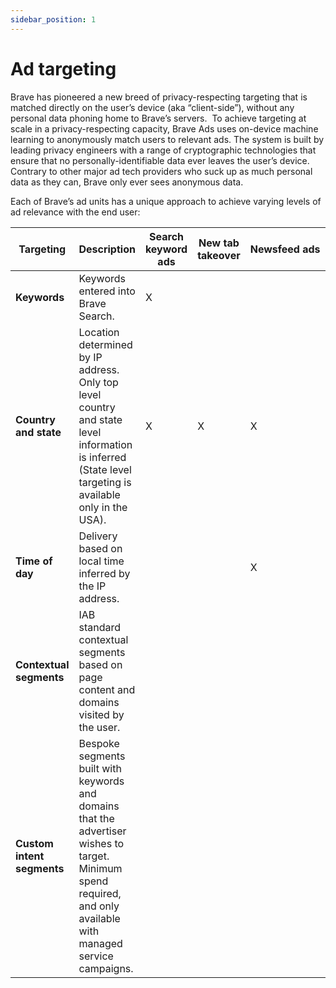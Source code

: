 ```yaml
---
sidebar_position: 1
---
```


# Ad targeting
Brave has pioneered a new breed of privacy-respecting targeting that is matched directly on the user’s device (aka “client-side”), without any personal data phoning home to Brave’s servers.  To achieve targeting at scale in a privacy-respecting capacity, Brave Ads uses on-device machine learning to anonymously match users to relevant ads. The system is built by leading privacy engineers with a range of cryptographic technologies that ensure that no personally-identifiable data ever leaves the user’s device. Contrary to other major ad tech providers who suck up as much personal data as they can, Brave only ever sees anonymous data.

Each of Brave’s ad units has a unique approach to achieve varying levels of ad relevance with the end user:

| **Targeting**              | **Description**                                                                                                                                                   | **Search keyword ads** | **New tab takeover** | **Newsfeed ads** | **Notification ads** |
|----------------------------|-------------------------------------------------------------------------------------------------------------------------------------------------------------------|------------------------|----------------------|------------------|----------------------|
| **Keywords**               | Keywords entered into Brave Search.                                                                                                                               | X                      |                      |                  |                      |
| **Country and state**      | Location determined by IP address. Only top level country and state level information is inferred (State level targeting is available only in the USA).           | X                      | X                    | X                | X                    |
| **Time of day**            | Delivery based on local time inferred by the IP address.                                                                                                          |                        |                      | X                | X                    |
| **Contextual segments**    | IAB standard contextual segments based on page content and domains visited by the user.                                                                           |                        |                      |                  | X                    |
| **Custom intent segments** | Bespoke segments built with keywords and domains that the advertiser wishes to target. Minimum spend required, and only available with managed service campaigns. |                        |                      |                  | X                    |
